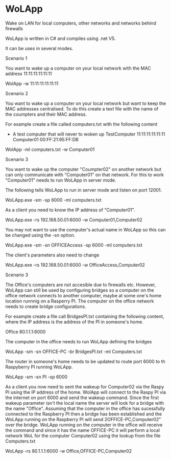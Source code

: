 # WoLApp
Wake on LAN for local computers, other networks and networks behind firewalls

WoLApp is written in C# and compiles using .net V5.

It can be uses in several modes.

Scenario 1

You want to wake up a computer on your local network with the MAC address 11:11:11:11:11:11

WolApp -w 11:11:11:11:11:11

Scenario 2

You want to wake up a computer on your local network but want to keep the MAC addresses centralised. To do this create a text file with the name of the coumpters and their MAC address.

For example create a file called computers.txt with the following content

* A test computer that will never to woken up
TestComputer 11:11:11:11:11:11
Computer01 00:FF:21:95:FF:DB

WolApp -ml computers.txt -w Computer01

Scenario 3

You want to wake up the computer "Coumpter02" on another network but can only communicate with "Computer01" on that network. For this to work "Computer01" needs to run WoLApp in server mode.

The following tells WoLApp to run in server mode and listen on port 12001.

WoLApp.exe -sm -sp 6000 -ml computers.txt

As a client you need to know the IP address of "Computer01".

WoLApp.exe -rs 192.168.50.01:6000 -w Computer01,Computer02

You may not want to use the computer's actual name in WoLApp so this can be changed using the -sn option.

WoLApp.exe -sm -sn OFFICEAccess -sp 6000 -ml computers.txt

The client's parameters also need to change

WoLApp.exe -rs 192.168.50.01:6000 -w OfficeAccess,Computer02

Scenario 3

The Office's computers are not accesible due to firewalls etc. However, WoLApp can still be used by configuring bridges so a computer on the office network connects to another computer, maybe at some one's home location runnnig on a Rasperry PI.
The computer on the office network needs to create bridge configurations. 

For example create a file call BridgesPI.txt containing the following content, where the IP address is the address of the PI in someone's home.

Office 80.1.1.1:6000

The computer in the office needs to run WoLApp defining the bridges

WoLApp -sm -sn OFFICE-PC -br BridgesPI.txt -ml Computers.txt

The router in someone's home needs to be updated to route port 6000 to th Raspyberry PI running WoLApp.

WoLApp -sm -sn PI -sp 6000

As a client you now need to sent the wakeup for Computer02 via the Raspy PI using the IP address of the home. WolApp will connect to the Raspy PI via the internet on port 6000 and send the wakeup command. Since the first wakeup parameter isn't the local name the server will look for a bridge with the name "Office". Assuming that the computer in the office has sucessfully connected to the Raspberry PI then a bridge has been established and the WoLApp running on the Raspberry PI will send 2OFFICE-PC,Computer02" over the bridge. WoLApp running on the computer in the office will receive the command and since it has the name OFFICE-PC it will perform a local network WoL for the computer Computer02 using the lookup from the file Computers.txt

WoLApp -rs 80.1.1.1:6000 -w Office,OFFICE-PC,Computer02






